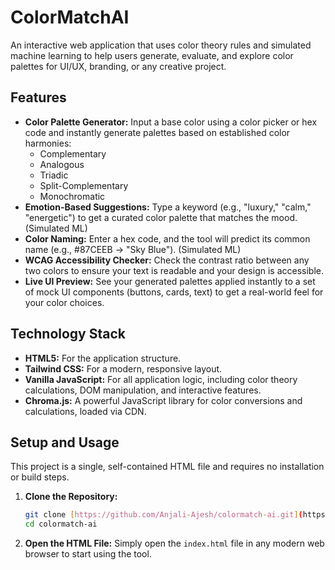 # ColorMatchAI
An interactive web application that uses color theory rules and simulated machine learning to help users generate, evaluate, and explore color palettes for UI/UX, branding, or any creative project.
## Features

-   **Color Palette Generator:** Input a base color using a color picker or hex code and instantly generate palettes based on established color harmonies:
    -   Complementary
    -   Analogous
    -   Triadic
    -   Split-Complementary
    -   Monochromatic
-   **Emotion-Based Suggestions:** Type a keyword (e.g., "luxury," "calm," "energetic") to get a curated color palette that matches the mood. (Simulated ML)
-   **Color Naming:** Enter a hex code, and the tool will predict its common name (e.g., #87CEEB → "Sky Blue"). (Simulated ML)
-   **WCAG Accessibility Checker:** Check the contrast ratio between any two colors to ensure your text is readable and your design is accessible.
-   **Live UI Preview:** See your generated palettes applied instantly to a set of mock UI components (buttons, cards, text) to get a real-world feel for your color choices.

## Technology Stack

-   **HTML5:** For the application structure.
-   **Tailwind CSS:** For a modern, responsive layout.
-   **Vanilla JavaScript:** For all application logic, including color theory calculations, DOM manipulation, and interactive features.
-   **Chroma.js:** A powerful JavaScript library for color conversions and calculations, loaded via CDN.

## Setup and Usage

This project is a single, self-contained HTML file and requires no installation or build steps.

1.  **Clone the Repository:**
    ```bash
    git clone [https://github.com/Anjali-Ajesh/colormatch-ai.git](https://github.com/Anjali-Ajesh/colormatch-ai.git)
    cd colormatch-ai
    ```

2.  **Open the HTML File:**
    Simply open the `index.html` file in any modern web browser to start using the tool.
